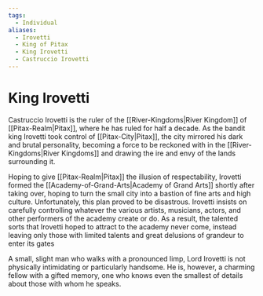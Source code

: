 ```yaml
---
tags:
  - Individual
aliases:
  - Irovetti
  - King of Pitax
  - King Irovetti
  - Castruccio Irovetti
---
```

# King Irovetti
Castruccio Irovetti is the ruler of the [[River-Kingdoms|River Kingdom]] of [[Pitax-Realm|Pitax]], where he has ruled for half a decade. As the bandit king Irovetti took control of [[Pitax-City|Pitax]], the city mirrored his dark and brutal personality, becoming a force to be reckoned with in the [[River-Kingdoms|River Kingdoms]] and drawing the ire and envy of the lands surrounding it. 

Hoping to give [[Pitax-Realm|Pitax]] the illusion of respectability, Irovetti formed the [[Academy-of-Grand-Arts|Academy of Grand Arts]] shortly after taking over, hoping to turn the small city into a bastion of fine arts and high culture. Unfortunately, this plan proved to be disastrous. Irovetti insists on carefully controlling whatever the various artists, musicians, actors, and other performers of the academy create or do. As a result, the talented sorts that Irovetti hoped to attract to the academy never come, instead leaving only those with limited talents and great delusions of grandeur to enter its gates

A small, slight man who walks with a pronounced limp, Lord Irovetti is not physically intimidating or particularly handsome. He is, however, a charming fellow with a gifted memory, one who knows even the smallest of details about those with whom he speaks. 